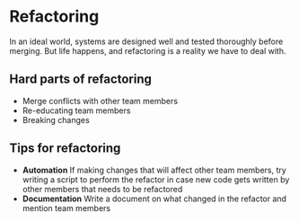 # Refactoring

In an ideal world, systems are designed well and tested thoroughly before merging. But life happens, and
refactoring is a reality we have to deal with.

## Hard parts of refactoring

- Merge conflicts with other team members
- Re-educating team members
- Breaking changes

## Tips for refactoring

- **Automation** If making changes that will affect other team members, try writing a script to perform the
  refactor in case new code gets written by other members that needs to be refactored
- **Documentation** Write a document on what changed in the refactor and mention team members
